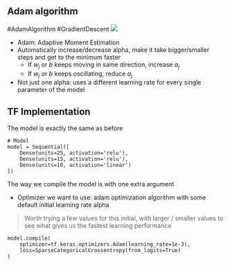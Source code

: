 
## Adam algorithm
#AdamAlgorithm #GradientDescent 
![](Pasted%20image%2020230104110419.png)
- Adam: Adaptive Moment Estimation
- Automatically increase/decrease alpha, make it take bigger/smaller steps and get to the minimum faster
	-  If $w_j$ or $b$ keeps moving in same direction, increase $a_j$
	-  If $w_j$ or $b$ keeps oscillating, reduce $a_j$
- Not just one alpha: uses a different learning rate for every single parameter of the model


## TF Implementation

The model is exactly the same as before
```
# Model
model = Sequential([
	Dense(units=25, activation='relu'),
	Dense(units=15, activation='relu'),
	Dense(units=10, activation='linear')
])
```

The way we compile the model is with one extra argument
- Optimizer we want to use: adam optimization algorithm with some default initial learning rate alpha
> Worth trying a few values for this initial, with larger / smaller values to see what gives us the fastest learning performance
```
model.compile(
	optimizer=tf.keras.optimizers.Adam(learning_rate=1e-3),
	loss=SparseCategoricalCrossentropy(from_logits=True)
) 
```